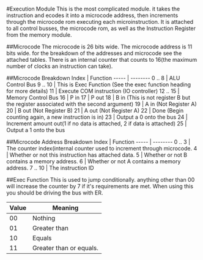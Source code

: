 #Execution Module
This is the most complicated module. it takes the instruction and ecodes it into a microcode address, then increments through the microcode rom executing each microinstruction. It is attached to all control busses, the microcode rom, as well as the Instruction Register from the memory module.



##Microcode
The microcode is 26 bits wide. The microcode address is 11 bits wide. for the breakdown of the addresses and microcode see the attached tables. There is an internal counter that counts to 16(the maximum number of clocks an instruction can take). 

##Microcode Breakdown
Index | Function
----- | --------
0 .. 8 | ALU Control Bus
9 .. 10 | This is Exec Function (See the exec function heading for more details)
11 | Execute COM instruction (IO controller)
12 .. 15 | Memory Control Bus
16 | P in
17 | P out
18 | B in (This is not register B but the register associated with the second argument)
19 | A in (Not Register A)
20 | B out (Not Register B)
21 | A out (Not Register A)
22 | Done (Begin counting again, a new instruction is in)
23 | Output a 0 onto the bus
24 | Increment amount out(1 if no data is attached, 2 if data is attached)
25 | Output a 1 onto the bus

##Microcode Address Breakdown
Index | Function
----- | --------
0 .. 3 | The counter index(internal counter used to increment through microcode.
4 | Whether or not this instruction has attached data.
5 | Whether or not B contains a memory address.
6 | Whether or not A contains a memory address.
7 .. 10 | The instruction ID


##Exec Function
This is used to jump conditionally. anything other than 00 will increase the counter by 7 if it's requirements are met.
When using this you should be driving the bus with ER.

Value | Meaning
----- | -------
00 | Nothing
01 | Greater than
10 | Equals
11 | Greater than or equals.